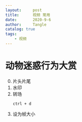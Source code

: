 ```yaml
---
layout:     post
title:      视频 常用
date:       2020-9-6
author:     Tangle
catalog: true
tags:
    - 视频
---
```


# 动物迷惑行为大赏

0. 片头片尾
0. 水印
0. 转场
    ```
    ctrl + d
    ```
0. 设为帧大小

